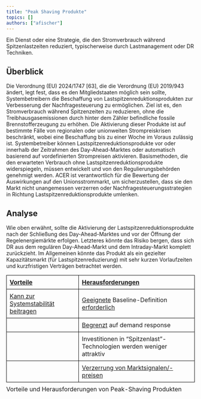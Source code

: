 ```yaml
---
title: "Peak Shaving Produkte"
topics: []
authors: ["afischer"]
---
```

Ein Dienst oder eine Strategie, die den Stromverbrauch während Spitzenlastzeiten reduziert, typischerweise durch Lastmanagement oder DR Techniken.
<!--more-->

## Überblick
Die Verordnung (EU) 2024/1747 [63], die die Verordnung (EU) 2019/943 ändert, legt fest, dass es den Mitgliedstaaten möglich sein sollte, Systembetreibern die Beschaffung von Lastspitzenreduktionsprodukten zur Verbesserung der Nachfragesteuerung zu ermöglichen. Ziel ist es, den Stromverbrauch während Spitzenzeiten zu reduzieren, ohne die Treibhausgasemissionen durch hinter dem Zähler befindliche fossile Brennstofferzeugung zu erhöhen. Die Aktivierung dieser Produkte ist auf bestimmte Fälle von regionalen oder unionweiten Strompreiskrisen beschränkt, wobei eine Beschaffung bis zu einer Woche im Voraus zulässig ist. Systembetreiber können Lastspitzenreduktionsprodukte vor oder innerhalb der Zeitrahmen des Day-Ahead-Marktes oder automatisch basierend auf vordefinierten Strompreisen aktivieren. Basismethoden, die den erwarteten Verbrauch ohne Lastspitzenreduktionsprodukte widerspiegeln, müssen entwickelt und von den Regulierungsbehörden genehmigt werden. ACER ist verantwortlich für die Bewertung der Auswirkungen auf den Unionsstrommarkt, um sicherzustellen, dass sie den Markt nicht unangemessen verzerren oder Nachfragesteuerungsstrategien in Richtung Lastspitzenreduktionsprodukte umlenken.

## Analyse
Wie oben erwähnt, sollte die Aktivierung der Lastspitzenreduktionsprodukte nach der Schließung des Day-Ahead-Marktes und vor der Öffnung der Regelenergiemärkte erfolgen. Letzteres könnte das Risiko bergen, dass sich DR aus dem regulären Day-Ahead-Markt und dem Intraday-Markt komplett zurückzieht.
Im Allgemeinen könnte das Produkt als ein gezielter Kapazitätsmarkt (für Lastspitzenreduzierung) mit sehr kurzen Vorlaufzeiten und kurzfristigen Verträgen betrachtet werden.

<table style="border-collapse: collapse; width: 100%;">
  <thead>
    <tr>
      <th style="text-align:left; border: 1px solid black; padding: 8px;"><u>Vorteile</u></th>
      <th style="text-align:left; border: 1px solid black; padding: 8px;"><u>Herausforderungen</u></th>
    </tr>
  </thead>
  <tbody>
    <tr>
      <td style="border: 1px solid black; padding: 8px;">
        <u>Kann zur Systemstabilität beitragen</u>
      </td>
      <td style="border: 1px solid black; padding: 8px;">
        <u>Geeignete</u> Baseline-Definition <u>erforderlich</u>
      </td>
    </tr>
    <tr>
      <td style="border: 1px solid black; padding: 8px;"></td>
      <td style="border: 1px solid black; padding: 8px;">
        <u>Begrenzt</u> auf demand response
      </td>
    </tr>
    <tr>
      <td style="border: 1px solid black; padding: 8px;"></td>
      <td style="border: 1px solid black; padding: 8px;">
        Investitionen in “Spitzenlast”-Technologien werden weniger attraktiv
      </td>
    </tr>
    <tr>
      <td style="border: 1px solid black; padding: 8px;"></td>
      <td style="border: 1px solid black; padding: 8px;">
        <u>Verzerrung von Marktsignalen/-preisen</u>
      </td>
    </tr>
  </tbody>
  <caption style="caption-side: bottom; text-align: left; padding-top: 8px;">
    Vorteile und Herausforderungen von Peak-Shaving Produkten
  </caption>
</table>
